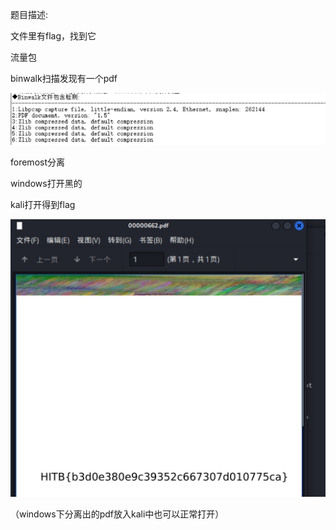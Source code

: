  

题目描述:

文件里有flag，找到它

 

流量包

binwalk扫描发现有一个pdf

![img](./assets/wps432.jpg) 

foremost分离

windows打开黑的

kali打开得到flag

 

![img](./assets/wps433.jpg) 

 

 

 

 

（windows下分离出的pdf放入kali中也可以正常打开）

 